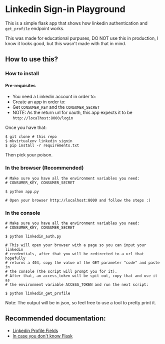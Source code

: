 # Linkedin Sign-in Playground

This is a simple flask app that shows how linkedin authentication and
`get_profile` endpoint works.

This was made for educational purpuses, DO NOT use this in production,
I know it looks good, but this wasn't made with that in mind.

## How to use this?

### How to install

#### Pre-requisites

- You need a Linkedin account in order to:
- Create an app in order to:
- Get `CONSUMER_KEY` and the `CONSUMER_SECRET`
- NOTE: As the return url for oauth, this app expects it to be
`http://localhost:8000/login`

Once you have that:

    $ git clone # this repo
    $ mkvirtualenv linkedin_signin
    $ pip install -r requirements.txt

Then pick your poison.

### In the browser (Recommended)

    # Make sure you have all the environment variables you need:
    # CONSUMER_KEY, CONSUMER_SECRET

    $ python app.py

    # Open your browser http://localhost:8000 and follow the steps :)

### In the console

    # Make sure you have all the environment variables you need:
    # CONSUMER_KEY, CONSUMER_SECRET

    $ python linkedin_auth.py

    # This will open your browser with a page so you can input your linkedin
    # credentials, after that you will be redirected to a url that hopefully
    # returns a 404, copy the value of the GET parameter "code" and paste in
    # the console (the script will prompt you for it).
    # After that, an access_token will be spit out, copy that and use it as
    # the environment variable ACCESS_TOKEN and run the next script:

    $ python linkedin_get_profile

Note: The output will be in json, so feel free to use a tool to pretty print it.

## Recommended documentation:

- [Linkedin Profile Fields](https://developer.linkedin.com/documents/profile-fields)
- [In case you don't know Flask](http://flask.pocoo.org/docs/0.10/)
